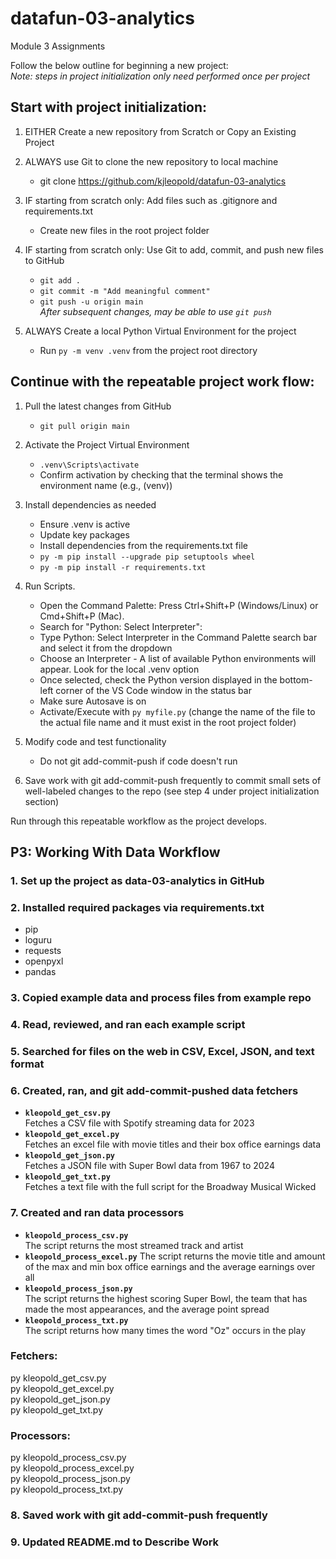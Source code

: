 # datafun-03-analytics
Module 3 Assignments

Follow the below outline for beginning a new project:  
*Note: steps in project initialization only need performed once per project*

## Start with project initialization:
1. EITHER Create a new repository from Scratch or Copy an Existing Project

2. ALWAYS use Git to clone the new repository to local machine
    * git clone https://github.com/kjleopold/datafun-03-analytics

3. IF starting from scratch only: Add files such as .gitignore and requirements.txt
    * Create new files in the root project folder

4. IF starting from scratch only: Use Git to add, commit, and push new files to GitHub
    * `git add .`
    * `git commit -m "Add meaningful comment"`
    * `git push -u origin main`  
    *After subsequent changes, may be able to use `git push`*

5. ALWAYS Create a local Python Virtual Environment for the project
    * Run `py -m venv .venv` from the project root directory

## Continue with the repeatable project work flow:
1. Pull the latest changes from GitHub
    * `git pull origin main`

2. Activate the Project Virtual Environment
    * `.venv\Scripts\activate`
    * Confirm activation by checking that the terminal shows the environment name (e.g.,  (venv))

3. Install dependencies as needed
    * Ensure .venv is active
    * Update key packages
    * Install dependencies from the requirements.txt file
    * `py -m pip install --upgrade pip setuptools wheel`
    * `py -m pip install -r requirements.txt`

4. Run Scripts.
    * Open the Command Palette: Press Ctrl+Shift+P (Windows/Linux) or Cmd+Shift+P (Mac).
    * Search for "Python: Select Interpreter":
    * Type Python: Select Interpreter in the Command Palette search bar and select it from the dropdown
    * Choose an Interpreter - A list of available Python environments will appear. Look for the local .venv option
    * Once selected, check the Python version displayed in the bottom-left corner of the VS Code window in the status bar
    * Make sure Autosave is on
    * Activate/Execute with `py myfile.py` (change the name of the file to the actual file name and it must exist in the root project folder)

5. Modify code and test functionality
    * Do not git add-commit-push if code doesn't run

6. Save work with git add-commit-push frequently to commit small sets of well-labeled changes to the repo (see step 4 under project initialization section)

Run through this repeatable workflow as the project develops. 

## P3: Working With Data Workflow

### 1. Set up the project as data-03-analytics in GitHub

### 2. Installed required packages via requirements.txt
* pip
* loguru
* requests
* openpyxl
* pandas

### 3. Copied example data and process files from example repo

### 4. Read, reviewed, and ran each example script

### 5. Searched for files on the web in CSV, Excel, JSON, and text format

### 6. Created, ran, and git add-commit-pushed data fetchers 
- **`kleopold_get_csv.py`**  
Fetches a CSV file with Spotify streaming data for 2023  
- **`kleopold_get_excel.py`**  
Fetches an excel file with movie titles and their box office earnings data  
- **`kleopold_get_json.py`**  
Fetches a JSON file with Super Bowl data from 1967 to 2024  
- **`kleopold_get_txt.py`**  
Fetches a text file with the full script for the Broadway Musical Wicked

### 7. Created and ran data processors
- **`kleopold_process_csv.py`**  
The script returns the most streamed track and artist  
- **`kleopold_process_excel.py`** 
The script returns the movie title and amount of the max and min box office earnings and the average earnings over all  
- **`kleopold_process_json.py`**  
The script returns the highest scoring Super Bowl, the team that has made the most appearances, and the average point spread  
- **`kleopold_process_txt.py`**  
The script returns how many times the word "Oz" occurs in the play  

### Fetchers:
py kleopold_get_csv.py  
py kleopold_get_excel.py  
py kleopold_get_json.py  
py kleopold_get_txt.py  

### Processors:
py kleopold_process_csv.py  
py kleopold_process_excel.py  
py kleopold_process_json.py  
py kleopold_process_txt.py  

### 8. Saved work with git add-commit-push frequently

### 9. Updated README.md to Describe Work

